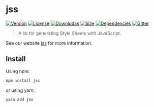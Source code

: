 # jss

[![Version](https://img.shields.io/npm/v/jss.svg?style=flat)](https://npmjs.org/package/jss)
[![License](https://img.shields.io/npm/l/jss.svg?style=flat)](https://github.com/cssinjs/jss/blob/master/LICENSE)
[![Downlodas](https://img.shields.io/npm/dm/jss.svg?style=flat)](https://npmjs.org/package/jss)
[![Size](https://img.shields.io/bundlephobia/minzip/jss.svg?style=flat)](https://npmjs.org/package/jss)
[![Dependencies](https://img.shields.io/david/cssinjs/jss.svg?path=packages%2Fjss&style=flat)](https://npmjs.org/package/jss)
[![Gitter](https://badges.gitter.im/JoinChat.svg)](https://gitter.im/cssinjs/lobby)

> A lib for generating Style Sheets with JavaScript.

See our website [jss](https://cssinjs.org/setup?v=v10.0.0-alpha.26) for more information.

## Install

Using npm:

```sh
npm install jss
```

or using yarn:

```sh
yarn add jss
```

